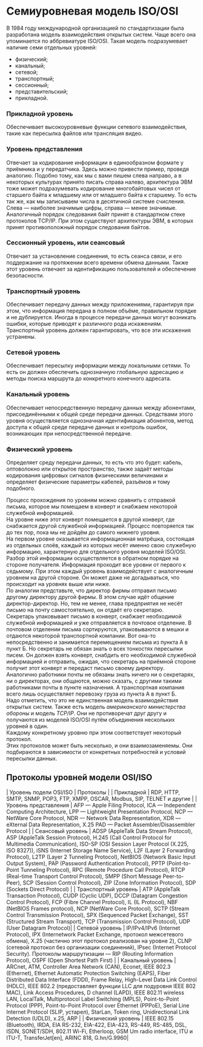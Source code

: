 # Семиуровневая модель ISO/OSI
В 1984 году международной организацией по стандартизации была разработана модель взаимодействия открытых систем. Чаще всего она упоминается по аббревиатуре ISO/OSI. Такая модель подразумевает наличие семи отдельных уровней: 
- физический;
- канальный;
- сетевой;
- транспортный;
- сессионный;
- представительский;
- прикладной.

### Прикладной уровень
Обеспечивает высокоуровневые функции сетевого взаимодействия, такие как пересылка файлов или трансляция видео. 
### Уровень представления 
Отвечает за кодирование информации в единообразном формате у приёмника и у передатчика. Здесь можно привести пример, проведя аналогию. Подобно тому, как мы с вами пишем слева направо, а в некоторых культурах принято писать справа налево, архитектура ЭВМ тоже может подразумевать кодирование многобайтовых чисел от старшего байта к младшему или от младшего байта к старшему. То есть так же, как мы записываем числа в десятичной системе счисления. Слева — наиболее значимые цифры, справа — менее значимые. Аналогичный порядок следования байт принят в стандартном стеке протоколов TCP/IP. При этом существуют архитектуры ЭВМ, в которых принят противоположный порядок следования байтов.
### Сессионный уровень, или сеансовый
Отвечает за установление соединения, то есть сеанса связи, и его поддержание на протяжении всего времени обмена данными. Также этот уровень отвечает за идентификацию пользователей и обеспечение безопасности. 
### Транспортный уровень
Обеспечивает передачу данных между приложениями, гарантируя при этом, что информация передана в полном объёме, правильном порядке и не дублируется. Иногда в процессе передачи данных могут возникать ошибки, которые приводят к различного рода искажениям. Транспортный уровень должен гарантировать, что все эти искажения устранены. 
### Сетевой уровень 
Обеспечивает пересылку информации между локальными сетями. То есть он должен обеспечить однозначную глобальную адресацию и методы поиска маршрута до конкретного конечного адресата. 
### Канальный уровень 
Обеспечивает непосредственную передачу данных между абонентами, присоединёнными к общей среде передачи данных. Средствами этого уровня осуществляется однозначная идентификация абонентов, метод доступа к общей среде передаче данных и контроль ошибок, возникающих при непосредственной передаче. 
### Физический уровень
Определяет среду передачи данных, то есть что это будет: кабель, оптоволокно или открытое пространство, также задаёт методы кодирования цифровых сигналов физическими величинами и определяет физические параметры кабелей, разъёмов и тому подобного.

Процесс прохождения по уровням можно сравнить с отправкой письма, которое мы помещаем в конверт и снабжаем некоторой служебной информацией.  
На уровне ниже этот конверт помещается в другой конверт, где снабжается другой служебной информацией. Процесс повторяется так до тех пор, пока мы не дойдём до самого нижнего уровня.  
На первом уровне оказывается информационная матрёшка, состоящая из отдельных слоёв, каждый из которых несёт именно свою служебную информацию, характерную для отдельного уровня моделей ISO/OSI. Разбор этой информации осуществляется в обратном порядке на стороне получателя. Информация проходит все уровни от первого к седьмому. При этом каждый уровень взаимодействует с аналогичным уровнем на другой стороне. Он может даже не догадываться, что происходит на уровнях выше или ниже.  
По аналогии представьте, что директор фирмы отправил письмо другому директору другой фирмы. В этом случае идёт общение директор-директор. Но, тем не менее, глава предприятия не несёт письмо на почту самостоятельно, он отдаёт его секретарю.  
Секретарь упаковывает письмо в конверт, снабжает необходимой служебной информацией и уже отправляется в почтовое отделение. В почтовом отделении письма сортируются, упаковываются в мешки и отдаются некоторой транспортной компании. Вот она-то непосредственно и занимается перемещением письма из пункта А в пункт Б. Но секретарь не обязан знать о всех тонкостях пересылки писем. Он должен взять конверт, снабдить его необходимой служебной информацией и отправить, ожидая, что секретарь на приёмной стороне получит этот конверт и передаст письмо своему директору.  
Аналогично работники почты не обязаны знать ничего ни о секретарях, ни о директорах, они общаются, можно сказать, с другими такими работниками почты в пункте назначения. А транспортная компания всего лишь осуществляет перевозку груза из пункта А в пункт Б.  
Надо отметить, что это не единственная модель взаимодействия открытых систем. Также есть модель *американского министерства обороны* и модель *TCP/IP*. Они не противоречат друг другу и получаются из моделей ISO/OSI путём объединения нескольких уровней в один.  
Каждому конкретному уровню при этом соответствует некоторый протокол.  
Этих протоколов может быть несколько, и они взаимозаменяемы. Они подбираются в зависимости от конкретных потребностей и условий пересылки данных.

## Протоколы уровней модели OSI/ISO

| Уровень подели OSI/ISO | Протоколы |
| Прикладной | RDP, HTTP, SMTP, SNMP, POP3, FTP, XMPP, OSCAR, Modbus, SIP, TELNET и другие |
| Уровень представления | AFP — Apple Filing Protocol, ICA — Independent Computing Architecture, LPP — Lightweight Presentation Protocol, NCP — NetWare Core Protocol, NDR — Network Data Representation, XDR — eXternal Data Representation, X.25 PAD — Packet Assembler/Disassembler Protocol |
| Cеансовый уровень | ADSP (AppleTalk Data Stream Protocol), ASP (AppleTalk Session Protocol), H.245 (Call Control Protocol for Multimedia Communication), ISO-SP (OSI Session Layer Protocol (X.225, ISO 8327)), iSNS (Internet Storage Name Service), L2F (Layer 2 Forwarding Protocol), L2TP (Layer 2 Tunneling Protocol), NetBIOS (Network Basic Input Output System), PAP (Password Authentication Protocol), PPTP (Point-to-Point Tunneling Protocol), RPC (Remote Procedure Call Protocol), RTCP (Real-time Transport Control Protocol), SMPP (Short Message Peer-to-Peer), SCP (Session Control Protocol), ZIP (Zone Information Protocol), SDP (Sockets Direct Protocol) |
| Транспортный уровень | ATP (AppleTalk Transaction Protocol), CUDP (Cyclic UDP), DCCP (Datagram Congestion Control Protocol), FCP (Fibre Channel Protocol), IL (IL Protocol), NBF (NetBIOS Frames protocol), NCP (NetWare Core Protocol), SCTP (Stream Control Transmission Protocol), SPX (Sequenced Packet Exchange), SST (Structured Stream Transport), TCP (Transmission Control Protocol), UDP (User Datagram Protocol)|
| Сетевой уровень | IP/IPv4/IPv6 (Internet Protocol), IPX (Internetwork Packet Exchange, протокол межсетевого обмена), X.25 (частично этот протокол реализован на уровне 2), CLNP (сетевой протокол без организации соединений), IPsec (Internet Protocol Security). Протоколы маршрутизации — RIP (Routing Information Protocol), OSPF (Open Shortest Path First) |
| Канальный уровень | ARCnet, ATM, Controller Area Network (CAN), Econet, IEEE 802.3 (Ethernet), Ethernet Automatic Protection Switching (EAPS), Fiber Distributed Data Interface (FDDI), Frame Relay, High-Level Data Link Control (HDLC), IEEE 802.2 (предоставляет функции LLC для подуровня IEEE 802 MAC), Link Access Procedures, D channel (LAPD), IEEE 802.11 wireless LAN, LocalTalk, Multiprotocol Label Switching (MPLS), Point-to-Point Protocol (PPP), Point-to-Point Protocol over Ethernet (PPPoE), Serial Line Internet Protocol (SLIP, устарел), StarLan, Token ring, Unidirectional Link Detection (UDLD), x.25, ARP |
| Физический уровень | IEEE 802.15 (Bluetooth), IRDA, EIA RS-232, EIA-422, EIA-423, RS-449, RS-485, DSL, ISDN, SONET/SDH, 802.11 Wi-Fi, Etherloop, GSM Um radio interface, ITU и ITU-T, TransferJet[en], ARINC 818, G.hn/G.9960|

